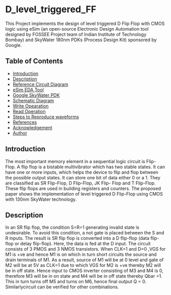 # D_level_triggered_FF

 This Project  implements the design of level triggered D Flip Flop with CMOS logic using eSim (an open-source Electronic Design Automation tool designed by FOSSEE Project team of Indian Institute of Technology Bombay) and SkyWater 180nm PDKs (Process Design Kit) sponsored by Google.

## Table of Contents

- [Introduction](#introduction)
- [Description](#description)
- [Reference Circuit Diagram](#reference-circuit-diagram)
- [eSim EDA Tool](#esim-eda-tool)
- [Google SkyWater PDK](#google-skywater-pdk)
- [Schematic Diagram](#schematic-diagram)
- [Write Opearation](#write-operation)
- [Read Operation](#read-operation)
- [Steps to Reproduce waveforms](#steps-to-reproduce-waveforms)
- [References](#references)
- [Acknowledgement](#acknowledgement)
- [Author](#author)

## Introduction

The most important memory element in a sequential  logic circuit is Flip-Flop. A flip flop is a bistable multivibrator which has two stable states. It can have one or more  inputs, which helps the device to flip and flop between the possible output states. It  can store one bit of data either 0 or a 1. They are  classified as SR Flip-Flop, D Flip-Flop, JK Flip- Flop and T Flip-Flop. These flip flops are used  in building registers and counters. The proposed paper shows the implementation of level triggered D Flip-Flop using CMOS with 130nm SkyWater technology. 


## Description

In an SR flip flop, the condition S=R=1 generating invalid state is undesirable. To avoid this condition, a not gate is placed between the S and R inputs. The 
result is SR flip flop is converted into a D flip-flop (data flip-flop or delay flip-flop). Here, the data is fed at the D input. The circuit consists of 3 PMOS and 3 NMOS transistors. When CLK=1 and D=0 ,VGS for M1 is +ve and hence M1 is on which in turn short circuits the source and drain terminals of M1. As a result, source of M1 will be at 0 level and gate of M2 will be at 5V as CLK=1 due to which VGS for M2 is +ve thereby M2 will be in off state. Hence input to CMOS inverter consisting of M3 and M4 is 0, therefore M3 will be in on state and M4 will be in off state thereby Qbar =1. This in turn turns off M5 and turns on M6, hence final output Q = 0. Similarlycircuit can be verified for other combinations.
